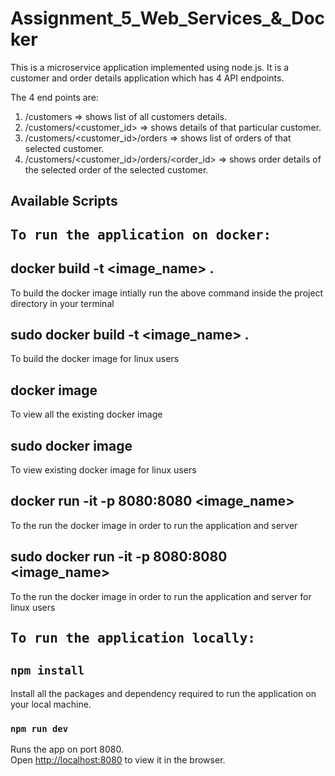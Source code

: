 # Assignment_5_Web_Services_&_Docker

This is a microservice application implemented using node.js. It is a customer and order details application which has 4 API endpoints. 

The 4 end points are:
1. /customers => shows list of all customers details.
2. /customers/<customer_id> => shows details of that particular customer.
3. /customers/<customer_id>/orders => shows list of orders of that selected customer.
4. /customers/<customer_id>/orders/<order_id> => shows order details of the selected order of the selected customer.

## Available Scripts

<kbd> 
  <h2> To run the application on docker: </h2>
</kbd>

## docker build -t <image_name> .

To build the docker image intially run the above command inside the project directory in your terminal

## sudo docker build -t <image_name> .

To build the docker image for linux users

## docker image

To view all the existing docker image

## sudo docker image

To view existing docker image for linux users

## docker run -it -p 8080:8080 <image_name>

To the run the docker image in order to run the application and server

## sudo docker run -it -p 8080:8080 <image_name>

To the run the docker image in order to run the application and server for linux users


  <kbd> 
  <h2> To run the application locally: </h2> 
</kbd>

## `npm install`

Install all the packages and dependency required to run the application on your local machine.

### `npm run dev`

Runs the app on port 8080.\
Open [http://localhost:8080](http://localhost:8080) to view it in the browser.

